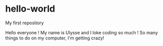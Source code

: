 # hello-world
My first repository

Hello everyone ! My name is Ulysse and I loke coding so much ! So many things to do on my computer, I'm getting crazy!
